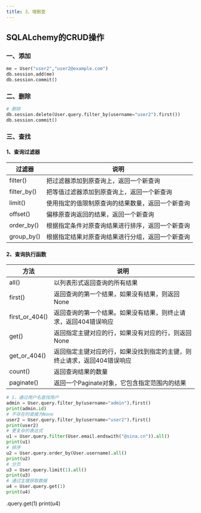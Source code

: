 ```yaml
---
title: 3、增删查
---
```


## SQLALchemy的CRUD操作

### 一、添加

```python
me = User("user2","user2@example.com")
db.session.add(me)
db.session.commit()
```

### 二、删除

```python
# 删除
db.session.delete(User.query.filter_by(username="user2").first())
db.session.commit()
```

### 三、查找

#### 1、查询过滤器

| 过滤器      | 说明                                             |
| ----------- | ------------------------------------------------ |
| filter()    | 把过滤器添加到原查询上，返回一个新查询           |
| filter_by() | 把等值过滤器添加到原查询上，返回一个新查询       |
| limit()     | 使用指定的值限制原查询的结果数量，返回一个新查询 |
| offset()    | 偏移原查询返回的结果，返回一个新查询             |
| order_by()  | 根据指定条件对原查询结果进行排序，返回一个新查询 |
| group_by()  | 根据指定结果对原查询结果进行分组，返回一个新查询 |

#### 2、查询执行函数

| 方法           | 说明                                                         |
| -------------- | ------------------------------------------------------------ |
| all()          | 以列表形式返回查询的所有结果                                 |
| first()        | 返回查询的第一个结果，如果没有结果，则返回None               |
| first_or_404() | 返回查询的第一个结果。如果没有结果，则终止请求，返回404错误响应 |
| get()          | 返回指定主键对应的行，如果没有对应的行，则返回None           |
| get_or_404()   | 返回指定主键对应的行，如果没找到指定的主键，则终止请求，返回404错误响应 |
| count()        | 返回查询结果的数量                                           |
| paginate()     | 返回一个Paginate对象，它包含指定范围内的结果                 |

```python
# 1、通过用户名查找用户
admin = User.query.filter_by(username="admin").first()
print(admin.id)
# 不存在时直接为None
user2 = User.query.filter_by(username="user2").first()
print(user2)
# 更复杂的表达式
u1 = User.query.filter(User.email.endswith("@sina.cn")).all()
print(u1)
# 排序
u2 = User.query.order_by(User.username).all()
print(u2)
# 分页
u3 = User.query.limit(1).all()
print(u3)
# 通过主键获取数据
u4 = User.query.get(1)
print(u4)

```

.query.get(1)
print(u4)

```

